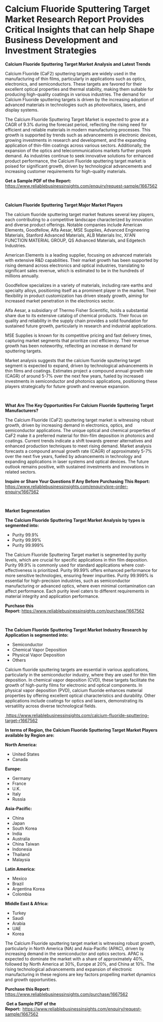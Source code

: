 <p><h1>Calcium Fluoride Sputtering Target Market Research Report Provides Critical Insights that can help Shape Business Development and Investment Strategies</h1></p><p><strong>Calcium Fluoride Sputtering Target Market Analysis and Latest Trends</strong></p>
<p><p>Calcium Fluoride (CaF2) sputtering targets are widely used in the manufacturing of thin films, particularly in applications such as optics, electronics, and semiconductors. These targets are favored for their excellent optical properties and thermal stability, making them suitable for producing high-quality coatings in various industries. The demand for Calcium Fluoride sputtering targets is driven by the increasing adoption of advanced materials in technologies such as photovoltaics, lasers, and display systems.</p><p>The Calcium Fluoride Sputtering Target Market is expected to grow at a CAGR of 9.3% during the forecast period, reflecting the rising need for efficient and reliable materials in modern manufacturing processes. This growth is supported by trends such as advancements in electronic devices, growing investments in research and development, and the expanding application of thin-film coatings across various sectors. Additionally, the expansion of the optics and telecommunications markets further propels demand. As industries continue to seek innovative solutions for enhanced product performance, the Calcium Fluoride sputtering target market is poised for significant growth, driven by technological advancements and increasing customer requirements for high-quality materials.</p></p>
<p><strong>Get a Sample PDF of the Report:&nbsp;</strong> <a href="https://www.reliablebusinessinsights.com/enquiry/request-sample/1667562?utm_campaign=3266&utm_medium=2&utm_source=Github&utm_content=ia&utm_term=18042025&utm_id=calcium-fluoride-sputtering-target">https://www.reliablebusinessinsights.com/enquiry/request-sample/1667562</a></p>
<p>&nbsp;</p>
<p><strong>Calcium Fluoride Sputtering Target Major Market Players</strong></p>
<p><p>The calcium fluoride sputtering target market features several key players, each contributing to a competitive landscape characterized by innovation and diverse product offerings. Notable companies include American Elements, Goodfellow, Alfa Aesar, MSE Supplies, Advanced Engineering Materials, Stanford Advanced Materials, ALB Materials Inc, XI'AN FUNCTION MATERIAL GROUP, QS Advanced Materials, and Edgetech Industries. </p><p>American Elements is a leading supplier, focusing on advanced materials with extensive R&D capabilities. Their market growth has been supported by rising demand across electronics and optical industries, translating to significant sales revenue, which is estimated to be in the hundreds of millions annually.</p><p>Goodfellow specializes in a variety of materials, including rare earths and specialty alloys, positioning itself as a prominent player in the market. Their flexibility in product customization has driven steady growth, aiming for increased market penetration in the electronics sector.</p><p>Alfa Aesar, a subsidiary of Thermo Fisher Scientific, holds a substantial share due to its extensive catalog of chemical products. Their focus on quality and reliability in the supply chain provides a solid foundation for sustained future growth, particularly in research and industrial applications.</p><p>MSE Supplies is known for its competitive pricing and fast delivery times, capturing market segments that prioritize cost efficiency. Their revenue growth has been noteworthy, reflecting an increase in demand for sputtering targets.</p><p>Market analysis suggests that the calcium fluoride sputtering target segment is expected to expand, driven by technological advancements in thin films and coatings. Estimates project a compound annual growth rate (CAGR) of around 5-7% over the next few years, fueled by increased investments in semiconductor and photonics applications, positioning these players strategically for future growth and revenue expansion.</p></p>
<p>&nbsp;</p>
<p><strong>What Are The Key Opportunities For Calcium Fluoride Sputtering Target Manufacturers?</strong></p>
<p><p>The Calcium Fluoride (CaF2) sputtering target market is witnessing robust growth, driven by increasing demand in electronics, optics, and semiconductor applications. The unique optical and chemical properties of CaF2 make it a preferred material for thin-film deposition in photonics and coatings. Current trends indicate a shift towards greener alternatives and enhanced production techniques to meet rising demand. Market analysis forecasts a compound annual growth rate (CAGR) of approximately 5-7% over the next five years, fueled by advancements in technology and expanding applications in laser systems and optical devices. The future outlook remains positive, with sustained investments and innovations in related sectors.</p></p>
<p><strong>Inquire or Share Your Questions If Any Before Purchasing This Report:</strong> <a href="https://www.reliablebusinessinsights.com/enquiry/pre-order-enquiry/1667562?utm_campaign=3266&utm_medium=2&utm_source=Github&utm_content=ia&utm_term=18042025&utm_id=calcium-fluoride-sputtering-target">https://www.reliablebusinessinsights.com/enquiry/pre-order-enquiry/1667562</a></p>
<p>&nbsp;</p>
<p><strong>Market Segmentation</strong></p>
<p><strong>The Calcium Fluoride Sputtering Target Market Analysis by types is segmented into:</strong></p>
<p><ul><li>Purity 99.9%</li><li>Purity 99.99%</li><li>Purity 99.999%</li></ul></p>
<p><p>The Calcium Fluoride Sputtering Target market is segmented by purity levels, which are crucial for specific applications in thin film deposition. Purity 99.9% is commonly used for standard applications where cost-effectiveness is prioritized. Purity 99.99% offers enhanced performance for more sensitive technologies, ensuring fewer impurities. Purity 99.999% is essential for high-precision industries, such as semiconductor manufacturing or advanced optics, where even minimal contamination can affect performance. Each purity level caters to different requirements in material integrity and application performance.</p></p>
<p><strong>Purchase this Report:&nbsp;</strong><a href="https://www.reliablebusinessinsights.com/purchase/1667562?utm_campaign=3266&utm_medium=2&utm_source=Github&utm_content=ia&utm_term=18042025&utm_id=calcium-fluoride-sputtering-target">https://www.reliablebusinessinsights.com/purchase/1667562</a></p>
<p>&nbsp;</p>
<p><strong>The Calcium Fluoride Sputtering Target Market Industry Research by Application is segmented into:</strong></p>
<p><ul><li>Semiconductor</li><li>Chemical Vapor Deposition</li><li>Physical Vapor Deposition</li><li>Others</li></ul></p>
<p><p>Calcium fluoride sputtering targets are essential in various applications, particularly in the semiconductor industry, where they are used for thin film deposition. In chemical vapor deposition (CVD), these targets facilitate the growth of high-purity films for electronic and optical components. In physical vapor deposition (PVD), calcium fluoride enhances material properties by offering excellent optical characteristics and durability. Other applications include coatings for optics and lasers, demonstrating its versatility across diverse technological fields.</p></p>
<p><a href="https://www.reliablebusinessinsights.com/calcium-fluoride-sputtering-target-r1667562?utm_campaign=3266&utm_medium=2&utm_source=Github&utm_content=ia&utm_term=18042025&utm_id=calcium-fluoride-sputtering-target">&nbsp;https://www.reliablebusinessinsights.com/calcium-fluoride-sputtering-target-r1667562</a></p>
<p><strong>In terms of Region, the Calcium Fluoride Sputtering Target Market Players available by Region are:</strong></p>
<p>
    <p> <strong> North America: </strong>
        <ul>
            <li>United States</li>
            <li>Canada</li>
        </ul>
        </p> 
    <p> <strong> Europe: </strong>
        <ul>
            <li>Germany</li>
            <li>France</li>
            <li>U.K.</li>
            <li>Italy</li>
            <li>Russia</li>
        </ul>
        </p> 
    <p> <strong> Asia-Pacific: </strong>
        <ul>
            <li>China</li>
            <li>Japan</li>
            <li>South Korea</li>
            <li>India</li>
            <li>Australia</li>
            <li>China Taiwan</li>
            <li>Indonesia</li>
            <li>Thailand</li>
            <li>Malaysia</li>
        </ul>
        </p> 
    <p> <strong> Latin America: </strong>
        <ul>
            <li>Mexico</li>
            <li>Brazil</li>
            <li>Argentina Korea</li>
            <li>Colombia</li>
        </ul>
        </p> 
    <p> <strong> Middle East & Africa: </strong>
        <ul>
            <li>Turkey</li>
            <li>Saudi</li>
            <li>Arabia</li>
            <li>UAE</li>
            <li>Korea</li>
        </ul>
    </p>
    </p>
<p><p>The Calcium Fluoride sputtering target market is witnessing robust growth, particularly in North America (NA) and Asia-Pacific (APAC), driven by increasing demand in the semiconductor and optics sectors. APAC is expected to dominate the market with a share of approximately 40%, followed by North America at 30%, Europe at 20%, and China at 10%. The rising technological advancements and expansion of electronic manufacturing in these regions are key factors propelling market dynamics and growth opportunities.</p></p>
<p><strong>Purchase this Report: </strong><a href="https://www.reliablebusinessinsights.com/purchase/1667562?utm_campaign=3266&utm_medium=2&utm_source=Github&utm_content=ia&utm_term=18042025&utm_id=calcium-fluoride-sputtering-target">https://www.reliablebusinessinsights.com/purchase/1667562</a></p>
<p>&nbsp;<strong>Get a Sample PDF of the Report:&nbsp;&nbsp;</strong><a href="https://www.reliablebusinessinsights.com/enquiry/request-sample/1667562?utm_campaign=3266&utm_medium=2&utm_source=Github&utm_content=ia&utm_term=18042025&utm_id=calcium-fluoride-sputtering-target">https://www.reliablebusinessinsights.com/enquiry/request-sample/1667562</a></p>
<p><strong></strong></p>
<p><p></p><p></p><p></p></p>
